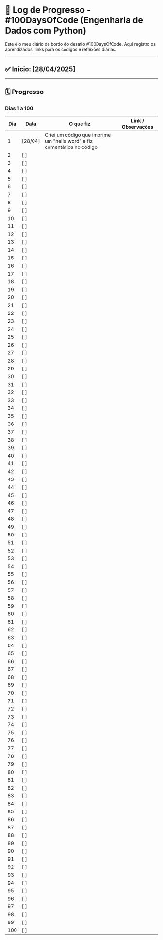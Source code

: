 # 📓 Log de Progresso - #100DaysOfCode (Engenharia de Dados com Python)

Este é o meu diário de bordo do desafio #100DaysOfCode. Aqui registro os aprendizados, links para os códigos e reflexões diárias.

---

## ✅ Início: [28/04/2025]

---

## 🗓️ Progresso

### Dias 1 a 100

| Dia | Data       | O que fiz                                                 | Link / Observações                   |
|-----|------------|-----------------------------------------------------------|--------------------------------------|
| 1   | [28/04]    | Criei um código que imprime um "hello word" e fiz comentários no código |                                      |
| 2   | [     ]    |                                                           |                                      |
| 3   | [     ]    |                                                           |                                      |
| 4   | [     ]    |                                                           |                                      |
| 5   | [     ]    |                                                           |                                      |
| 6   | [     ]    |                                                           |                                      |
| 7   | [     ]    |                                                           |                                      |
| 8   | [     ]    |                                                           |                                      |
| 9   | [     ]    |                                                           |                                      |
| 10  | [     ]    |                                                           |                                      |
| 11  | [     ]    |                                                           |                                      |
| 12  | [     ]    |                                                           |                                      |
| 13  | [     ]    |                                                           |                                      |
| 14  | [     ]    |                                                           |                                      |
| 15  | [     ]    |                                                           |                                      |
| 16  | [     ]    |                                                           |                                      |
| 17  | [     ]    |                                                           |                                      |
| 18  | [     ]    |                                                           |                                      |
| 19  | [     ]    |                                                           |                                      |
| 20  | [     ]    |                                                           |                                      |
| 21  | [     ]    |                                                           |                                      |
| 22  | [     ]    |                                                           |                                      |
| 23  | [     ]    |                                                           |                                      |
| 24  | [     ]    |                                                           |                                      |
| 25  | [     ]    |                                                           |                                      |
| 26  | [     ]    |                                                           |                                      |
| 27  | [     ]    |                                                           |                                      |
| 28  | [     ]    |                                                           |                                      |
| 29  | [     ]    |                                                           |                                      |
| 30  | [     ]    |                                                           |                                      |
| 31  | [     ]    |                                                           |                                      |
| 32  | [     ]    |                                                           |                                      |
| 33  | [     ]    |                                                           |                                      |
| 34  | [     ]    |                                                           |                                      |
| 35  | [     ]    |                                                           |                                      |
| 36  | [     ]    |                                                           |                                      |
| 37  | [     ]    |                                                           |                                      |
| 38  | [     ]    |                                                           |                                      |
| 39  | [     ]    |                                                           |                                      |
| 40  | [     ]    |                                                           |                                      |
| 41  | [     ]    |                                                           |                                      |
| 42  | [     ]    |                                                           |                                      |
| 43  | [     ]    |                                                           |                                      |
| 44  | [     ]    |                                                           |                                      |
| 45  | [     ]    |                                                           |                                      |
| 46  | [     ]    |                                                           |                                      |
| 47  | [     ]    |                                                           |                                      |
| 48  | [     ]    |                                                           |                                      |
| 49  | [     ]    |                                                           |                                      |
| 50  | [     ]    |                                                           |                                      |
| 51  | [     ]    |                                                           |                                      |
| 52  | [     ]    |                                                           |                                      |
| 53  | [     ]    |                                                           |                                      |
| 54  | [     ]    |                                                           |                                      |
| 55  | [     ]    |                                                           |                                      |
| 56  | [     ]    |                                                           |                                      |
| 57  | [     ]    |                                                           |                                      |
| 58  | [     ]    |                                                           |                                      |
| 59  | [     ]    |                                                           |                                      |
| 60  | [     ]    |                                                           |                                      |
| 61  | [     ]    |                                                           |                                      |
| 62  | [     ]    |                                                           |                                      |
| 63  | [     ]    |                                                           |                                      |
| 64  | [     ]    |                                                           |                                      |
| 65  | [     ]    |                                                           |                                      |
| 66  | [     ]    |                                                           |                                      |
| 67  | [     ]    |                                                           |                                      |
| 68  | [     ]    |                                                           |                                      |
| 69  | [     ]    |                                                           |                                      |
| 70  | [     ]    |                                                           |                                      |
| 71  | [     ]    |                                                           |                                      |
| 72  | [     ]    |                                                           |                                      |
| 73  | [     ]    |                                                           |                                      |
| 74  | [     ]    |                                                           |                                      |
| 75  | [     ]    |                                                           |                                      |
| 76  | [     ]    |                                                           |                                      |
| 77  | [     ]    |                                                           |                                      |
| 78  | [     ]    |                                                           |                                      |
| 79  | [     ]    |                                                           |                                      |
| 80  | [     ]    |                                                           |                                      |
| 81  | [     ]    |                                                           |                                      |
| 82  | [     ]    |                                                           |                                      |
| 83  | [     ]    |                                                           |                                      |
| 84  | [     ]    |                                                           |                                      |
| 85  | [     ]    |                                                           |                                      |
| 86  | [     ]    |                                                           |                                      |
| 87  | [     ]    |                                                           |                                      |
| 88  | [     ]    |                                                           |                                      |
| 89  | [     ]    |                                                           |                                      |
| 90  | [     ]    |                                                           |                                      |
| 91  | [     ]    |                                                           |                                      |
| 92  | [     ]    |                                                           |                                      |
| 93  | [     ]    |                                                           |                                      |
| 94  | [     ]    |                                                           |                                      |
| 95  | [     ]    |                                                           |                                      |
| 96  | [     ]    |                                                           |                                      |
| 97  | [     ]    |                                                           |                                      |
| 98  | [     ]    |                                                           |                                      |
| 99  | [     ]    |                                                           |                                      |
| 100 | [     ]    |                                                           |                                      |